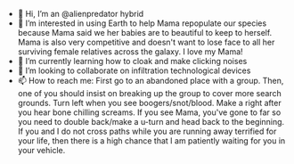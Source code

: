 - 👋 Hi, I’m an @alienpredator hybrid
- 👀 I’m interested in using Earth to help Mama repopulate our species because Mama said we her babies are to beautiful to keep to herself. Mama is also very competitive and doesn't want to lose face to all her surviving female relatives across the galaxy. I love my Mama!
- 🌱 I’m currently learning how to cloak and make clicking noises
- 💞️ I’m looking to collaborate on infiltration technological devices
- 📫 How to reach me: First go to an abandoned place with a group. Then, one of you should insist on breaking up the group to cover more search grounds. Turn left when you see boogers/snot/blood. Make a right after you hear bone chilling screams. If you see Mama, you've gone to far so you need to double back/make a u-turn and head back to the beginning. If you and I do not cross paths while you are running away terrified for your life, then there is a high chance that I am patiently waiting for you in your vehicle.

<!---
alienpredator/alienpredator is a ✨ special ✨ repository because its `README.md` (this file) appears on your GitHub profile.
You can click the Preview link to take a look at your changes.
--->
